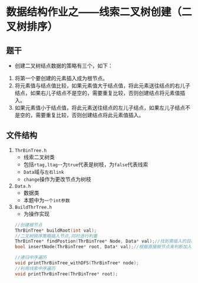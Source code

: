 # 数据结构作业之——线索二叉树创建（二叉树排序）
## 题干
* 创建二叉树结点数据的策略有三个，如下：
1. 将第一个要创建的元素插入成为根节点。
2. 将元素值与结点值比较，如果元素值大于结点值，将此元素送往结点的右儿子结点，如果右儿子结点不是空的，需要重复比较，否则创建结点将元素值插入。
3. 如果元素值小于结点值，将此元素送往结点的左儿子结点，如果左儿子结点不是空的，需要重复比较，否则创建结点将此元素值插入。
## 文件结构
1. `ThrBinTree.h`
    * 线索二叉树类
    * 包括`rtag,ltag`--为`true`代表是树枝，为`false`代表线索
    * `Data`域与`左右link`
    * `change`操作为更改节点为树枝
2. `Data.h`
    * 数据类
    * 本题中为`一个int参数`
3. `BuildThrTree.h`
    * 为操作实现
    ```cpp
    //创建根节点
    ThrBinTree* buildRoot(int val);
    //二叉树排序策略插入节点,同时进行判重
    ThrBinTree* findPostion(ThrBinTree* Node, Data* val);//找到需插入的目标值的直接根节点，并返回
    bool insertNode(ThrBinTree* root, Data* val);//根据直接根节点来判断加入左/右树，如果为重复元素则返回false

    //递归中序遍历
    void printThrBinTree_withDFS(ThrBinTree* node);
    //利用线索中序遍历
    void printThrBinTree(ThrBinTree* root);
    ```